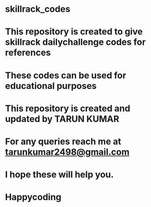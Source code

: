 # skillrack_codes
# This repository is created to give skillrack dailychallenge codes for references
# These codes can be used for educational purposes
# This repository is created and updated by TARUN KUMAR
# For any queries reach me at tarunkumar2498@gmail.com
# I hope these will help you.
# Happycoding
